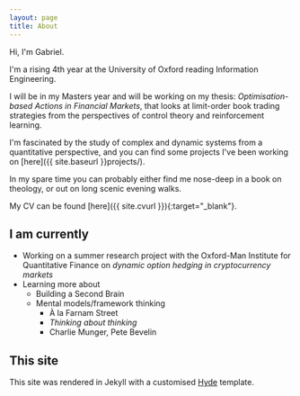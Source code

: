 ```yaml
---
layout: page
title: About
---
```


Hi, I'm Gabriel. 

I'm a rising 4th year at the University of Oxford reading Information Engineering. 

I will be in my Masters year and will be working on my thesis: *Optimisation-based Actions in Financial Markets*, that looks at limit-order book trading strategies from the perspectives of control theory and reinforcement learning. 

I'm fascinated by the study of complex and dynamic systems from a quantitative perspective, and you can find some projects I've been working on [here]({{ site.baseurl }}projects/).

In my spare time you can probably either find me nose-deep in a book on theology, or out on long scenic evening walks.

My CV can be found [here]({{ site.cvurl }}){:target="_blank"}.

## I am currently

* Working on a summer research project with the Oxford-Man Institute for Quantitative Finance on *dynamic option hedging in cryptocurrency markets*
* Learning more about 
  * Building a Second Brain
  * Mental models/framework thinking
    * À la Farnam Street
    * *Thinking about thinking*
    * Charlie Munger, Pete Bevelin

## This site

This site was rendered in Jekyll with a customised [Hyde](https://github.com/poole/hyde) template.

